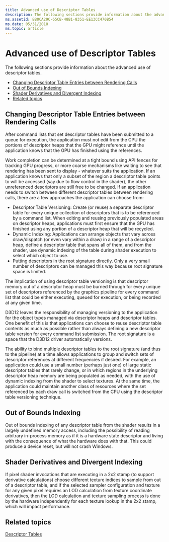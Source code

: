 ```yaml
---
title: Advanced use of Descriptor Tables
description: The following sections provide information about the advanced use of descriptor tables.
ms.assetid: BB0CA29C-65CB-48B1-8351-EE13CC470B54
ms.date: 05/31/2018
ms.topic: article
---
```


# Advanced use of Descriptor Tables

The following sections provide information about the advanced use of descriptor tables.

-   [Changing Descriptor Table Entries between Rendering Calls](#changing-descriptor-table-entries-between-rendering-calls)
-   [Out of Bounds Indexing](#out-of-bounds-indexing)
-   [Shader Derivatives and Divergent Indexing](#shader-derivatives-and-divergent-indexing)
-   [Related topics](#related-topics)

## Changing Descriptor Table Entries between Rendering Calls

After command lists that set descriptor tables have been submitted to a queue for execution, the application must not edit from the CPU the portions of descriptor heaps that the GPU might reference until the application knows that the GPU has finished using the references.

Work completion can be determined at a tight bound using API fences for tracking GPU progress, or more coarse mechanisms like waiting to see that rendering has been sent to display - whatever suits the application. If an application knows that only a subset of the region a descriptor table points to will be accessed (say due to flow control in the shader), the other unreferenced descriptors are still free to be changed. If an application needs to switch between different descriptor tables between rendering calls, there are a few approaches the application can choose from:

-   Descriptor Table Versioning: Create (or reuse) a separate descriptor table for every unique collection of descriptors that is to be referenced by a command list. When editing and reusing previously populated areas on descriptor heaps, applications must first ensure that the GPU has finished using any portion of a descriptor heap that will be recycled.
-   Dynamic Indexing: Applications can arrange objects that vary across draw/dispatch (or even vary within a draw) in a range of a descriptor heap, define a descriptor table that spans all of them, and from the shader, use dynamic indexing of the table during shader execution to select which object to use.
-   Putting descriptors in the root signature directly. Only a very small number of descriptors can be managed this way because root signature space is limited.

The implication of using descriptor table versioning is that descriptor memory out of a descriptor heap must be burned through for every unique set of descriptors referenced by the graphics pipeline for every command list that could be either executing, queued for execution, or being recorded at any given time.

D3D12 leaves the responsibility of managing versioning to the application for the object types managed via descriptor heaps and descriptor tables. One benefit of this is that applications can choose to reuse descriptor table contents as much as possible rather than always defining a new descriptor table version for every command list submission. The root signature is a space that the D3D12 driver automatically versions.

The ability to bind multiple descriptor tables to the root signature (and thus to the pipeline) at a time allows applications to group and switch sets of descriptor references at different frequencies if desired. For example, an application could use a small number (perhaps just one) of large static descriptor tables that rarely change, or in which regions in the underlying descriptor heap memory are being populated as needed, with the use of dynamic indexing from the shader to select textures. At the same time, the application could maintain another class of resources where the set referenced by each draw call is switched from the CPU using the descriptor table versioning technique.

## Out of Bounds Indexing

Out of bounds indexing of any descriptor table from the shader results in a largely undefined memory access, including the possibility of reading arbitrary in-process memory as if it is a hardware state descriptor and living with the consequence of what the hardware does with that. This could produce a device reset, but will not crash Windows.

## Shader Derivatives and Divergent Indexing

If pixel shader invocations that are executing in a 2x2 stamp (to support derivative calculations) choose different texture indices to sample from out of a descriptor table, and if the selected sampler configuration and texture for any given pixel requires an LOD calculation from texture coordinate derivatives, then the LOD calculation and texture sampling process is done by the hardware independently for each texture lookup in the 2x2 stamp, which will impact performance.

## Related topics

<dl> <dt>

[Descriptor Tables](descriptor-tables.md)
</dt> </dl>

 

 




